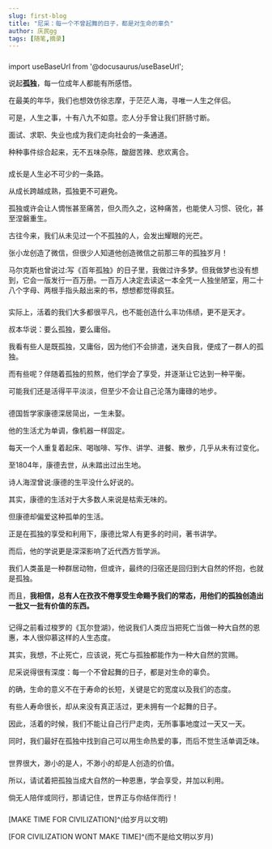 ```yaml
---
slug: first-blog
title: "尼采：每一个不曾起舞的日子，都是对生命的辜负" 
author: 庆民gg
tags: [随笔,摘录]
---
```


##### 
import useBaseUrl from '@docusaurus/useBaseUrl';

说起**孤独**，每一位成年人都能有所感悟。

在最美的年华，我们也想效仿徐志摩，于茫茫人海，寻唯一人生之伴侣。

可是，人生之事，十有八九不如意。恋人分手曾让我们肝肠寸断。

面试、求职、失业也成为我们走向社会的一条通道。

种种事件综合起来，无不五味杂陈，酸甜苦辣、悲欢离合。
<!-- truncate -->

##### 

成长是人生必不可少的一条路。

从成长跨越成熟，孤独更不可避免。

孤独或许会让人惆怅甚至痛苦，但久而久之，这种痛苦，也能使人习惯、锐化，甚至涅磐重生。

古往今来，我们从未见过一个不孤独的人，会发出耀眼的光芒。

张小龙创造了微信，但很少人知道他创造微信之前那三年的孤独岁月！

马尔克斯也曾说过:写《百年孤独》的日子里，我做过许多梦。但我做梦也没有想到，它会一版发行一百万册。一百万人决定去读这一本全凭一人独坐陋室，用二十八个字母、两根手指头敲出来的书，想想都觉得疯狂。

##### 

实际上，活着的我们大多都很平凡，也不能创造什么丰功伟绩，更不是天才。

叔本华说：要么孤独，要么庸俗。

我看有些人是既孤独，又庸俗，因为他们不会排遣，迷失自我，便成了一群人的孤独。

而有些呢？伴随着孤独的煎熬，他们学会了享受，并逐渐让它达到一种平衡。

可能我们还是活得平平淡淡，但至少不会让自己沦落为庸碌的地步。

##### 

德国哲学家康德深居简出，一生未娶。

他的生活尤为单调，像机器一样固定。

每天一个人重复着起床、喝咖啡、写作、讲学、进餐、散步，几乎从未有过变化。

至1804年，康德去世，从未踏出过出生地。

诗人海涅曾说:康德的生平没什么好说的。

其实，康德的生活对于大多数人来说是枯索无味的。

但康德却偏爱这种孤单的生活。

正是在孤独的享受和利用下，康德比常人有更多的时间，著书讲学。

而后，他的学说更是深深影响了近代西方哲学派。

我们人类虽是一种群居动物，但或许，最终的归宿还是回归到大自然的怀抱，也就是孤独。

而且，**我相信，总有人在孜孜不倦享受生命赐予我们的常态，用他们的孤独创造出一批又一批有价值的东西。**

##### 

记得之前看过梭罗的《瓦尔登湖》，他说我们人类应当把死亡当做一种大自然的恩惠，本人很仰慕这样的人生态度。

其实，我想，不止死亡，应该说，死亡与孤独都能作为一种大自然的赏赐。

尼采说得很有深度：每一个不曾起舞的日子，都是对生命的辜负。

的确，生命的意义不在于寿命的长短，关键是它的宽度以及我们的态度。

有些人寿命很长，却从来没有真正活过，更未拥有一个起舞的日子。

因此，活着的时候，我们不能让自己行尸走肉，无所事事地度过一天又一天。

同时，我们最好在孤独中找到自己可以用生命热爱的事，而后不觉生活单调乏味。

##### 

世界很大，渺小的是人，不渺小的却是人创造的价值。

所以，请试着把孤独当成大自然的一种恩惠，学会享受，并加以利用。

倘无人陪伴或同行，那请记住，世界正与你结伴而行！

##### 

[MAKE TIME FOR CIVILIZATION]^(给岁月以文明)  

[FOR CIVILIZATION WONT MAKE TIME]^(而不是给文明以岁月)
